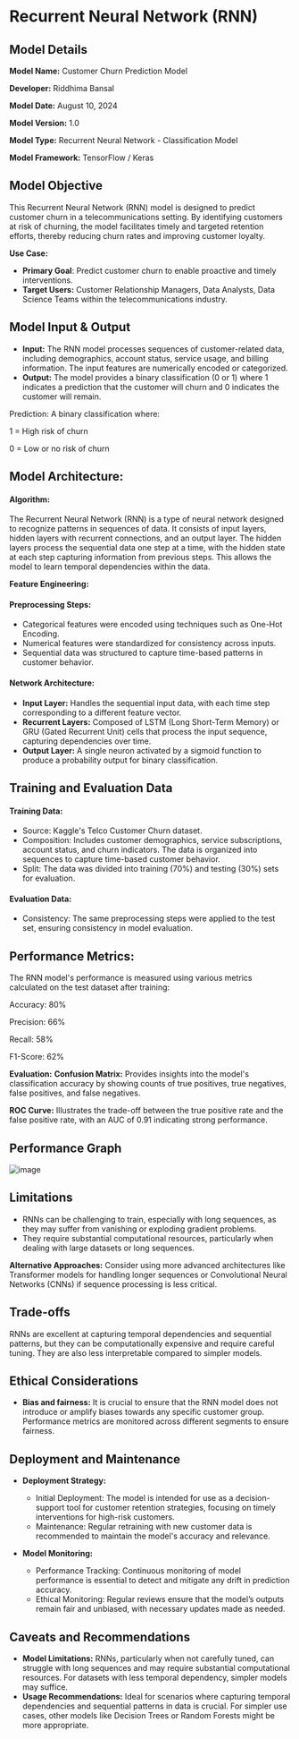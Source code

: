 # Recurrent Neural Network (RNN) 
## Model Details
**Model Name:** Customer Churn Prediction Model 

**Developer:** Riddhima Bansal

**Model Date:** August 10, 2024

**Model Version:** 1.0

**Model Type:** Recurrent Neural Network - Classification Model

**Model Framework:** TensorFlow / Keras

## Model Objective
This Recurrent Neural Network (RNN) model is designed to predict customer churn in a telecommunications setting. By identifying customers at risk of churning, the model facilitates timely and targeted retention efforts, thereby reducing churn rates and improving customer loyalty.

**Use Case:**
* **Primary Goal**: Predict customer churn to enable proactive and timely interventions.
* **Target Users:** Customer Relationship Managers, Data Analysts, Data Science Teams within the telecommunications industry.

## Model Input & Output
* **Input:** The RNN model processes sequences of customer-related data, including demographics, account status, service usage, and billing information. The input features are numerically encoded or categorized.
* **Output:** The model provides a binary classification (0 or 1) where 1 indicates a prediction that the customer will churn and 0 indicates the customer will remain.

Prediction: A binary classification where:

1 = High risk of churn

0 = Low or no risk of churn

## Model Architecture: 
#### Algorithm:
The Recurrent Neural Network (RNN) is a type of neural network designed to recognize patterns in sequences of data. It consists of input layers, hidden layers with recurrent connections, and an output layer. The hidden layers process the sequential data one step at a time, with the hidden state at each step capturing information from previous steps. This allows the model to learn temporal dependencies within the data.

**Feature Engineering:**

#### Preprocessing Steps:
* Categorical features were encoded using techniques such as One-Hot Encoding.
* Numerical features were standardized for consistency across inputs.
* Sequential data was structured to capture time-based patterns in customer behavior.

#### Network Architecture:
* **Input Layer:** Handles the sequential input data, with each time step corresponding to a different feature vector.
* **Recurrent Layers:** Composed of LSTM (Long Short-Term Memory) or GRU (Gated Recurrent Unit) cells that process the input sequence, capturing dependencies over time.
* **Output Layer:** A single neuron activated by a sigmoid function to produce a probability output for binary classification.

## Training and Evaluation Data

#### Training Data:
* Source: Kaggle's Telco Customer Churn dataset.
* Composition: Includes customer demographics, service subscriptions, account status, and churn indicators. The data is organized into sequences to capture time-based customer behavior.
* Split: The data was divided into training (70%) and testing (30%) sets for evaluation.

#### Evaluation Data:
* Consistency: The same preprocessing steps were applied to the test set, ensuring consistency in model evaluation.

## Performance Metrics:
The RNN model's performance is measured using various metrics calculated on the test dataset after training:

Accuracy: 80%

Precision: 66%

Recall: 58%

F1-Score: 62%


**Evaluation:**
**Confusion Matrix:** Provides insights into the model's classification accuracy by showing counts of true positives, true negatives, false positives, and false negatives.

**ROC Curve:** Illustrates the trade-off between the true positive rate and the false positive rate, with an AUC of 0.91 indicating strong performance.

## Performance Graph
![image](https://github.com/user-attachments/assets/044eb451-5a5e-441e-8b9e-e819be15b5da)


## Limitations
* RNNs can be challenging to train, especially with long sequences, as they may suffer from vanishing or exploding gradient problems.
* They require substantial computational resources, particularly when dealing with large datasets or long sequences.

**Alternative Approaches:**
Consider using more advanced architectures like Transformer models for handling longer sequences or Convolutional Neural Networks (CNNs) if sequence processing is less critical.

## Trade-offs
RNNs are excellent at capturing temporal dependencies and sequential patterns, but they can be computationally expensive and require careful tuning. They are also less interpretable compared to simpler models.

## Ethical Considerations
* **Bias and fairness:** It is crucial to ensure that the RNN model does not introduce or amplify biases towards any specific customer group. Performance metrics are monitored across different segments to ensure fairness.

## Deployment and Maintenance
* **Deployment Strategy:**
  - Initial Deployment: The model is intended for use as a decision-support tool for customer retention strategies, focusing on timely interventions for high-risk customers.
  - Maintenance: Regular retraining with new customer data is recommended to maintain the model's accuracy and relevance.

* **Model Monitoring:**
  - Performance Tracking: Continuous monitoring of model performance is essential to detect and mitigate any drift in prediction accuracy.
  - Ethical Monitoring: Regular reviews ensure that the model’s outputs remain fair and unbiased, with necessary updates made as needed.

## Caveats and Recommendations
* **Model Limitations:** RNNs, particularly when not carefully tuned, can struggle with long sequences and may require substantial computational resources. For datasets with less temporal dependency, simpler models may suffice.
* **Usage Recommendations:** Ideal for scenarios where capturing temporal dependencies and sequential patterns in data is crucial. For simpler use cases, other models like Decision Trees or Random Forests might be more appropriate.
